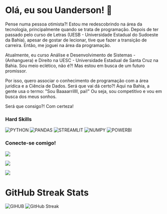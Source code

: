 # Olá, eu sou Uanderson! 👋

Pense numa pessoa otimista?! 
Estou me redescobrindo na área da tecnologia, principalmente quando se trata de programação. Depois de ter passado pelo curso de Letras (UESB - Universidade Estadual do Sudoeste da Bahia), apesar de gostar de lecionar, tive que fazer a transição de carreira. Então, me joguei na área da programação.

Atualmente, eu curso Análise e Desenvolvimento de Sistemas - (Anhanguera) e Direito na UESC - Universidade Estadual de Santa Cruz na Bahia. Sou meio eclético, não é?! Mas estou em busca de um futuro promissor.

Por isso, quero associar o conhecimento de programação com a área jurídica e a Ciência de Dados. Será que vai dá certo?! Aqui na Bahia, a gente usa o termo: "Sou Baaaarrillll, pai!" Ou seja, sou competitivo e vou em busca dos meus sonhos.

Será que consigo?! Com certeza!


### Hard Skills

![PYTHON](https://img.shields.io/badge/PYTHON-yellow)
![PANDAS](https://img.shields.io/badge/Pandas-blue)
![STREAMLIT](https://img.shields.io/badge/Streamlit-red)
![NUMPY](https://img.shields.io/badge/Numpy-black)
![POWERBI](https://img.shields.io/badge/PowerBi-yellow)

### Conecte-se comigo!

<a  href="https://www.linkedin.com/in/uanderson-de-matos-8b692020b/"  target="_blank"><img  src="https://img.shields.io/badge/-LinkedIn-%230077B5?style=for-the-badge&logo=linkedin&logoColor=white"  target="_blank"></a>

<a  href="https://github.com/uandersondematos"  target="_blank"><img  src="https://img.shields.io/badge/-GitHub-%230077B5?style=for-the-badge&logo=GitHub&logoColor=white"  target="_blank"></a>

<a  href  =  "dematos.code@gmail.com"><img src="https://img.shields.io/badge/-Email-%23333?style=for-the-badge&logo=mail.ru&logoColor=white"  target="_blank"></a>

# GitHub Streak Stats
![GIHUB](https://img.shields.io/badge/GitHub-black)
![GitHub Streak](https://streak-stats.demolab.com/?user=uandersondematos&theme=bear&background=000&border=30A3DC&dates=FFF)